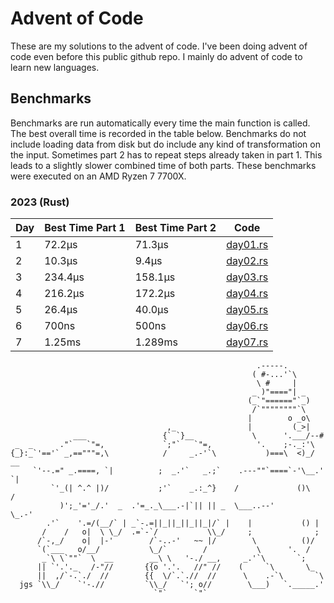 # Advent of Code
These are my solutions to the advent of code. I've been doing advent of code even before this public github repo. I mainly do advent of code to learn new languages.

## Benchmarks
Benchmarks are run automatically every time the main function is called. The best overall
time is recorded in the table below. Benchmarks do not include loading data from disk but do
include any kind of transformation on the input. Sometimes part 2 has to repeat steps already
taken in part 1. This leads to a slightly slower combined time of both parts. These benchmarks
were executed on an AMD Ryzen 7 7700X.
### 2023 (Rust)
<!-- SOT2023 -->
| Day | Best Time Part 1 | Best Time Part 2 | Code |
|---|---|---|---|
| 1 | 72.2μs <!-- 72200 --> | 71.3μs <!-- 71300 --> | [day01.rs](https://github.com/konstantin-lukas/advent-of-code/blob/master/2023-rust/src/solutions/day01.rs) |
| 2 | 10.3μs <!-- 10300 --> | 9.4μs <!-- 9400 --> | [day02.rs](https://github.com/konstantin-lukas/advent-of-code/blob/master/2023-rust/src/solutions/day02.rs) |
| 3 | 234.4μs <!-- 234400 --> | 158.1μs <!-- 158100 --> | [day03.rs](https://github.com/konstantin-lukas/advent-of-code/blob/master/2023-rust/src/solutions/day03.rs) |
| 4 | 216.2μs <!-- 216200 --> | 172.2μs <!-- 172200 --> | [day04.rs](https://github.com/konstantin-lukas/advent-of-code/blob/master/2023-rust/src/solutions/day04.rs) |
| 5 | 26.4μs <!-- 26400 --> | 40.0μs <!-- 40000 --> | [day05.rs](https://github.com/konstantin-lukas/advent-of-code/blob/master/2023-rust/src/solutions/day05.rs) |
| 6 | 700ns <!-- 700 --> | 500ns <!-- 500 --> | [day06.rs](https://github.com/konstantin-lukas/advent-of-code/blob/master/2023-rust/src/solutions/day06.rs) |
| 7 | 1.25ms <!-- 1250300 --> | 1.289ms <!-- 1289600 --> | [day07.rs](https://github.com/konstantin-lukas/advent-of-code/blob/master/2023-rust/src/solutions/day07.rs) |
<!-- EOT2023 -->

```
                                                       .-----.
                                                      ( #-...'`\
                                                       \ #     |
                                                      _ )"===="| _
                                                     (_`"======"`_)
                                                      /`""""""""`\
                                                     |        o _o\
                                   ,_                |         (_>|
              ___                 {` `}__             \      '.___/--#
 _  _      ."`   `"=,             `;"`   `"=,          '.    ;-._:'\
{_}:_`'=='` _,=="""=,\            /     _.-'`\           )===\  <)_/  __
     `'--.=" _.====, `|          ;  _.'`   _.;`    .---""`====`-'\__.'  `|
         `'_(| ^.^ |)/           ;'`    _.:_^}    /             ()\     /
           )';_'='_/.'  _  .'=_._\___.-|`|| || _  \___..--'        \_.-'
        .'`    '.=/(__/` | _`-.=||_||_||_||_|/` |    |           () |
       /    /   o|  \ \_/  .=`-`/           \\_/     ;              ;
      /`-,_/    o|  |-'        /`-..-'   ~~ |/        \          ()/
      `(`___   o/__/           \_/`        /           \      '.  /
       _`\ \`""`  \  __        __\ \   '-./ __,     _.'`\       `;
      || `'.'._   /-"//       {{o '.'.   //" //    (     `\       \_
      ||  ,/`-.`./  //        {{  \/`.`.//  //      \    .-`\       `\
  jgs `\\_/    `'-.//         `\\_/   `'; o//        \___)   `._____.'
                                `"`      `"`
```